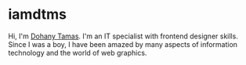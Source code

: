 # iamdtms

Hi, I'm [Dohany Tamas](https://iamdtms.hu/). I'm an IT specialist with frontend designer skills. Since I was a boy, I have been amazed by many aspects of information technology and the world of web graphics.
